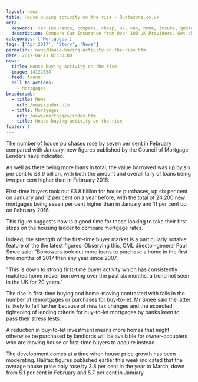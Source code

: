 ```yaml
---
layout: news
title: House buying activity on the rise - Quotezone.co.uk
meta:
  keywords: car insurance, compare, cheap, uk, van, home, insure, quotes, online, comparison, bike, loans, life
  description: Compare Car Insurance from Over 100 UK Providers. Get cheap quotes online now using our fast, free, secure comparison site
categories: ['Mortgages']
tags: ['Apr 2017', 'Story', 'News']
permalink: news/House-buying-activity-on-the-rise.htm
date: 2017-04-11 07:30:00
news:
  title: House buying activity on the rise
  image: 14122654
  feed: Axonn
  call_to_actions:
    - Mortgages
breadcrumb:
  - title: News
    url: /news/index.htm
  - title: Mortgages
    url: /news/mortgages/index.htm
  - title: House buying activity on the rise
footer: 1
---
```


The number of house purchases rose by seven per cent in February compared with January, new figures published by the Council of Mortgage Lenders have indicated.

As well as there being more loans in total, the value borrowed was up by six per cent to &pound;8.9 billion, with both the amount and overall tally of loans being two per cent higher than in February 2016. &nbsp;

First-time buyers took out &pound;3.8 billion for house purchases, up six per cent on January and 12 per cent on a year before, with the total of 24,200 new mortgages being seven per cent higher than in January and 11 per cent up on February 2016.

This figure suggests now is a good time for those looking to take their first steps on the housing ladder to compare mortgage rates.

Indeed, the strength of the first-time buyer market is a particularly notable feature of the the latest figures. Observing this, CML director-general Paul Smee said: &quot;Borrowers took out more loans to purchase a home in the first two months of 2017 than any year since 2007.

&quot;This is down to strong first-time buyer activity which has consistently matched home mover borrowing over the past six months, a trend not seen in the UK for 20 years.&quot;

The rise in first-time buying and home-moving contrasted with falls in the number of remortgages or purchases for buy-to-let. Mr Smee said the latter is likely to fall further because of new tax changes and the expected tightening of lending criteria for buy-to-let mortgages by banks keen to pass their stress tests.

A reduction in buy-to-let investment means more homes that might otherwise be purchased by landlords will be available for owner-occupiers who are moving house or first-time buyers to acquire instead.

The development comes at a time when house price growth has been moderating. Halifax figures published earlier this week indicated that the average house price only rose by 3.8 per cent in the year to March, down from 5.1 per cent in February and 5.7 per cent in January.
